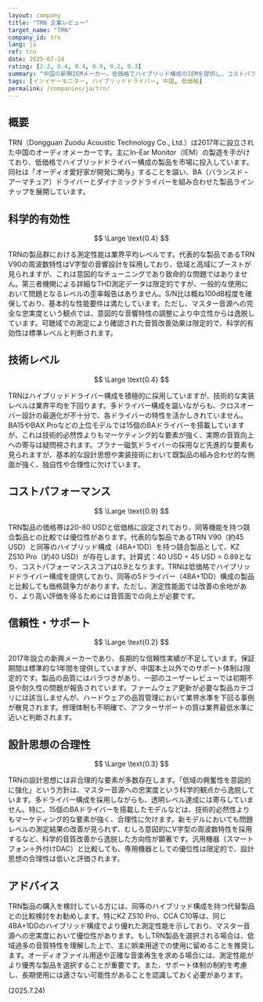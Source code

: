 ```yaml
---
layout: company
title: "TRN 企業レビュー"
target_name: "TRN"
company_id: trn
lang: ja
ref: trn
date: 2025-07-24
rating: [2.2, 0.4, 0.4, 0.9, 0.2, 0.3]
summary: "中国の新興IEMメーカー。低価格でハイブリッド構成のIEMを提供し、コストパフォーマンスは良好。測定性能は業界平均レベルだが、科学的忠実度よりも娯楽性を重視した音響特性を採用している。"
tags: [インイヤーモニター, ハイブリッドドライバー, 中国, 低価格]
permalink: /companies/ja/trn/
---
```

## 概要

TRN（Dongguan Zuodu Acoustic Technology Co., Ltd.）は2017年に設立された中国のオーディオメーカーです。主にIn-Ear Monitor（IEM）の製造を手がけており、低価格でハイブリッドドライバー構成の製品を市場に投入しています。同社は「オーディオ愛好家が開発に関与」することを謳い、BA（バランスド・アーマチュア）ドライバーとダイナミックドライバーを組み合わせた製品ラインナップを展開しています。

## 科学的有効性

$$ \Large \text{0.4} $$

TRNの製品群における測定性能は業界平均レベルです。代表的な製品であるTRN V90の周波数特性はV字型の音響設計を採用しており、低域と高域にブーストが見られますが、これは意図的なチューニングであり致命的な問題ではありません。第三者機関による詳細なTHD測定データは限定的ですが、一般的な使用において問題となるレベルの歪率報告はありません。S/N比は概ね100dB程度を確保しており、基本的な性能要件は満たしています。ただし、マスター音源への完全な忠実度という観点では、意図的な音響特性の調整により中立性からは逸脱しています。可聴域での測定により確認された音質改善効果は限定的で、科学的有効性は標準レベルと判断されます。

## 技術レベル

$$ \Large \text{0.4} $$

TRNはハイブリッドドライバー構成を積極的に採用していますが、技術的な実装レベルは業界平均を下回ります。多ドライバー構成を謳いながらも、クロスオーバー設計の最適化が不十分で、各ドライバーの特性を活かしきれていません。BA15やBAX Proなどの上位モデルでは15個のBAドライバーを搭載していますが、これは技術的必然性よりもマーケティング的な要素が強く、実際の音質向上への寄与は疑問視されます。プラナー磁気ドライバーの採用など先進的な要素も見られますが、基本的な設計思想や実装技術において既製品の組み合わせ的な側面が強く、独自性や合理性に欠けています。

## コストパフォーマンス

$$ \Large \text{0.9} $$

TRN製品の価格帯は20-80 USDと低価格に設定されており、同等機能を持つ競合製品との比較では優位性があります。代表的な製品であるTRN V90（約45 USD）と同等のハイブリッド構成（4BA+1DD）を持つ競合製品として、KZ ZS10 Pro（約40 USD）が存在します。計算式：40 USD ÷ 45 USD = 0.89となり、コストパフォーマンススコアは0.9となります。TRNは低価格でハイブリッドドライバー構成を提供しており、同等の5ドライバー（4BA+1DD）構成の製品と比較しても価格競争力があります。ただし、測定性能面では改善の余地があり、より高い評価を得るためには音質面での向上が必要です。

## 信頼性・サポート

$$ \Large \text{0.2} $$

2017年設立の新興メーカーであり、長期的な信頼性実績が不足しています。保証期間は標準的な1年間を提供していますが、中国本土以外でのサポート体制は限定的です。製品の品質にはバラつきがあり、一部のユーザーレビューでは初期不良や耐久性の問題が報告されています。ファームウェア更新が必要な製品カテゴリには該当しませんが、ハードウェアの品質管理において業界水準を下回る事例が散見されます。修理体制も不明確で、アフターサポートの質は業界最低水準に近いと判断されます。

## 設計思想の合理性

$$ \Large \text{0.3} $$

TRNの設計思想には非合理的な要素が多数存在します。「低域の興奮性を意図的に強化」という方針は、マスター音源への忠実度という科学的観点から逸脱しています。多ドライバー構成を採用しながらも、透明レベル達成には寄与していません。特に、15個のBAドライバーを搭載したモデルなどは、技術的必然性よりもマーケティング的な要素が強く、合理性に欠けます。新モデルにおいても問題レベルの測定結果の改善が見られず、むしろ意図的にV字型の周波数特性を採用するなど、科学的音質改善から逸脱した方向性が顕著です。汎用機器（スマートフォン＋外付けDAC）と比較しても、専用機器としての優位性は限定的で、設計思想の合理性は低いと評価されます。

## アドバイス

TRN製品の購入を検討している方には、同等のハイブリッド構成を持つ代替製品との比較検討をお勧めします。特にKZ ZS10 Pro、CCA C10等は、同じ4BA+1DDのハイブリッド構成でより優れた測定性能を示しており、マスター音源への忠実度において優位性があります。もしTRN製品を選択される場合は、低域過多の音質特性を理解した上で、主に娯楽用途での使用に留めることを推奨します。オーディオファイル用途や正確な音楽再生を求める場合には、測定性能がより優秀な製品を選択することが重要です。また、サポート体制の制約を考慮し、長期使用には適さない可能性があることを認識しておく必要があります。

(2025.7.24)